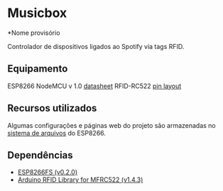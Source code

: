 # Musicbox
*Nome provisório

Controlador de dispositivos ligados ao Spotify via tags RFID.

## Equipamento

ESP8266 NodeMCU v 1.0 [datasheet](https://raw.githubusercontent.com/jeffersonrpn/musicbox/master/docs/esp8266-nodemcu-pinout.png)
RFID-RC522 [pin layout](https://github.com/miguelbalboa/rfid#pin-layout)

## Recursos utilizados

Algumas configurações e páginas web do projeto são armazenadas no [sistema de arquivos](https://arduino-esp8266.readthedocs.io/en/latest/filesystem.html) do ESP8266.

## Dependências

* [ESP8266FS (v0.2.0)](https://github.com/esp8266/arduino-esp8266fs-plugin/releases/tag/0.2.0)
* [Arduino RFID Library for MFRC522 (v1.4.3)](https://github.com/miguelbalboa/rfid)